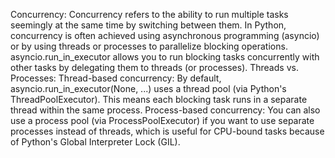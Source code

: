 Concurrency:
Concurrency refers to the ability to run multiple tasks seemingly at the same time by switching between them. In Python, concurrency is often achieved using asynchronous programming (asyncio) or by using threads or processes to parallelize blocking operations.
asyncio.run_in_executor allows you to run blocking tasks concurrently with other tasks by delegating them to threads (or processes).
Threads vs. Processes:
Thread-based concurrency: By default, asyncio.run_in_executor(None, ...) uses a thread pool (via Python's ThreadPoolExecutor). This means each blocking task runs in a separate thread within the same process.
Process-based concurrency: You can also use a process pool (via ProcessPoolExecutor) if you want to use separate processes instead of threads, which is useful for CPU-bound tasks because of Python's Global Interpreter Lock (GIL).